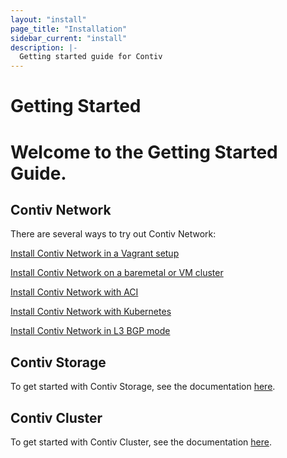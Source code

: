 ```yaml
---
layout: "install"
page_title: "Installation"
sidebar_current: "install"
description: |-
  Getting started guide for Contiv
---
```


# Getting Started
Welcome to the Getting Started Guide.
=======

## Contiv Network
There are several ways to try out Contiv Network:

[Install Contiv Network in a Vagrant setup](./netplugin/vagrant.html)

[Install Contiv Network on a baremetal or VM cluster](./netplugin/install.html)

[Install Contiv Network with ACI](./netplugin/aci.html)

[Install Contiv Network with Kubernetes](./netplugin/k8s.html)

[Install Contiv Network in L3 BGP mode](./netplugin/bgp.html)

## Contiv Storage

To get started with Contiv Storage, see the documentation [here](http://contiv.github.io/docs/2_volplugin.html).

## Contiv Cluster

To get started with Contiv Cluster, see the documentation [here](https://github.com/contiv/cluster/tree/master/management).
